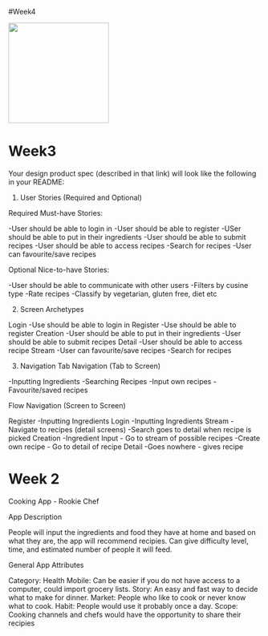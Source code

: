 #Week4

<img src="http://g.recordit.co/S95PnvzKxG.gif" width=200><br>



# Week3

Your design product spec (described in that link) will look like the following in your README:

1. User Stories (Required and Optional)

Required Must-have Stories:

-User should be able to login in
-User should be able to register
-USer should be able to put in their ingredients
-User should be able to submit recipes
-User should be able to access recipes
-Search for recipes
-User can favourite/save recipes

Optional Nice-to-have Stories:

-User should be able to communicate with other users
-Filters by cusine type
-Rate recipes
-Classify by vegetarian, gluten free, diet etc

2. Screen Archetypes

Login
  -Use should be able to login in
Register
  -Use should be able to register
Creation
  -User should be able to put in their ingredients
  -User should be able to submit recipes
Detail
  -User should be able to access recipe
Stream
  -User can favourite/save recipes
  -Search for recipes
  
3. Navigation
Tab Navigation (Tab to Screen)

-Inputting Ingredients
-Searching Recipes
-Input own recipes
-Favourite/saved recipes

Flow Navigation (Screen to Screen)

Register
-Inputting Ingredients
Login
-Inputting Ingredients
Stream
-Navigate to recipes (detail screens)
-Search goes to detail when recipe is picked
Creation
-Ingredient Input - Go to stream of possible recipes
-Create own recipe - Go to detail of recipe
Detail
-Goes nowhere - gives recipe


# Week 2

Cooking App - Rookie Chef


App Description 

People will input the ingredients and food they have at home and based on what they are, the app will recommend recipies. Can give difficulty level, time, and estimated number of people it will feed.

General App Attributes

Category: Health
Mobile: Can be easier if you do not have access to a computer, could import grocery lists.
Story: An easy and fast way to decide what to make for dinner.
Market: People who like to cook or never know what to cook.
Habit: People would use it probably once a day.
Scope: Cooking channels and chefs would have the opportunity to share their recipies




